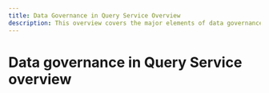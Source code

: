 ```yaml
---
title: Data Governance in Query Service Overview
description: This overview covers the major elements of data governance in Experience Platform Query Service.
---
```

# Data governance in Query Service overview


